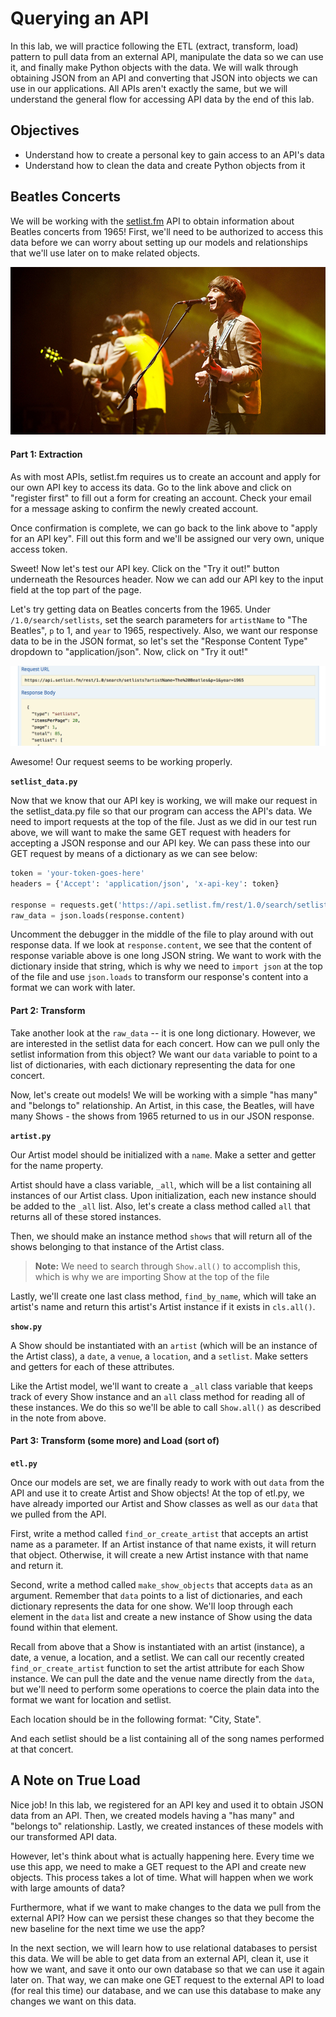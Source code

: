
# Querying an API

In this lab, we will practice following the ETL (extract, transform, load) pattern to pull data from an external API, manipulate the data so we can use it, and finally make Python objects with the data.  We will walk through obtaining JSON from an API and converting that JSON into objects we can use in our applications.  All APIs aren't exactly the same, but we will understand the general flow for accessing API data by the end of this lab.

## Objectives

* Understand how to create a personal key to gain access to an API's data
* Understand how to clean the data and create Python objects from it

## Beatles Concerts

We will be working with the [setlist.fm](https://api.setlist.fm/docs/1.0/index.html) API to obtain information about Beatles concerts from 1965!  First, we'll need to be authorized to access this data before we can worry about setting up our models and relationships that we'll use later on to make related objects.  

![beatles](beatles.jpg)

#### Part 1: Extraction

As with most APIs, setlist.fm requires us to create an account and apply for our own API key to access its data.  Go to the link above and click on "register first" to fill out a form for creating an account.  Check your email for a message asking to confirm the newly created account.

Once confirmation is complete, we can go back to the link above to "apply for an API key".  Fill out this form and we'll be assigned our very own, unique access token.

Sweet! Now let's test our API key.  Click on the "Try it out!" button underneath the Resources header.  Now we can add our API key to the input field at the top part of the page.

Let's try getting data on Beatles concerts from the 1965.  Under `/1.0/search/setlists`, set the search parameters for `artistName` to "The Beatles", `p` to 1, and `year` to 1965, respectively.  Also, we want our response data to be in the JSON format, so let's set the "Response Content Type" dropdown to "application/json".  Now, click on "Try it out!"

![test_response](test_response.png)

Awesome!  Our request seems to be working properly.

**`setlist_data.py`**

Now that we know that our API key is working, we will make our request in the setlist_data.py file so that our program can access the API's data.  We need to import requests at the top of the file.  Just as we did in our test run above, we will want to make the same GET request with headers for accepting a JSON response and our API key.  We can pass these into our GET request by means of a dictionary as we can see below:

```python
token = 'your-token-goes-here'
headers = {'Accept': 'application/json', 'x-api-key': token}

response = requests.get('https://api.setlist.fm/rest/1.0/search/setlists?artistName=The%20Beatles&p=1&year=1965', headers=headers)
raw_data = json.loads(response.content)
```

Uncomment the debugger in the middle of the file to play around with out response data.  If we look at `response.content`, we see that the content of response variable above is one long JSON string.  We want to work with the dictionary inside that string, which is why we need to `import json` at the top of the file and use `json.loads` to transform our response's content into a format we can work with later.

#### Part 2: Transform

Take another look at the `raw_data` -- it is one long dictionary. However, we are interested in the setlist data for each concert.  How can we pull only the setlist information from this object?  We want our `data` variable to point to a list of dictionaries, with each dictionary representing the data for one concert.

Now, let's create out models!  We will be working with a simple "has many" and "belongs to" relationship.  An Artist, in this case, the Beatles, will have many Shows - the shows from 1965 returned to us in our JSON response.

**`artist.py`**

Our Artist model should be initialized with a `name`.  Make a setter and getter for the name property.

Artist should have a class variable, `_all`, which will be a list containing all instances of our Artist class.  Upon initialization, each new instance should be added to the `_all` list.  Also, let's create a class method called `all` that returns all of these stored instances.

Then, we should make an instance method `shows` that will return all of the shows belonging to that instance of the Artist class.

> **Note:** We need to search through `Show.all()` to accomplish this, which is why we are importing Show at the top of the file

Lastly, we'll create one last class method, `find_by_name`, which will take an artist's name and return this artist's Artist instance if it exists in `cls.all()`.

**`show.py`**



A Show should be instantiated with an `artist` (which will be an instance of the Artist class), a `date`, a `venue`, a `location`, and a `setlist`.  Make setters and getters for each of these attributes.

Like the Artist model, we'll want to create a `_all` class variable that keeps track of every Show instance and an `all` class method for reading all of these instances.  We do this so we'll be able to call `Show.all()` as described in the note from above.



#### Part 3: Transform (some more) and Load (sort of)

**`etl.py`**

Once our models are set, we are finally ready to work with out `data` from the API and use it to create Artist and Show objects!  At the top of etl.py, we have already imported our Artist and Show classes as well as our `data` that we pulled from the API.

First, write a method called `find_or_create_artist` that accepts an artist name as a parameter.  If an Artist instance of that name exists, it will return that object. Otherwise, it will create a new Artist instance with that name and return it.

Second, write a method called `make_show_objects` that accepts `data` as an argument.  Remember that `data` points to a list of dictionaries, and each dictionary represents the data for one show.  We'll loop through each element in the `data` list and create a new instance of Show using the data found within that element.

Recall from above that a Show is instantiated with an artist (instance), a date, a venue, a location, and a setlist.  We can call our recently created `find_or_create_artist` function to set the artist attribute for each Show instance.  We can pull the date and the venue name directly from the `data`, but we'll need to perform some operations to coerce the plain data into the format we want for location and setlist.

Each location should be in the following format: "City, State".

And each setlist should be a list containing all of the song names performed at that concert.

## A Note on True Load

Nice job!  In this lab, we registered for an API key and used it to obtain JSON data from an API.  Then, we created models having a "has many" and "belongs to" relationship.  Lastly, we created instances of these models with our transformed API data.

However, let's think about what is actually happening here.  Every time we use this app, we need to make a GET request to the API and create new objects.  This process takes a lot of time.  What will happen when we work with large amounts of data?

Furthermore, what if we want to make changes to the data we pull from the external API?  How can we persist these changes so that they become the new baseline for the next time we use the app?

In the next section, we will learn how to use relational databases to persist this data.  We will be able to get data from an external API, clean it, use it how we want, and save it onto our own database so that we can use it again later on.  That way, we can make one GET request to the external API to load (for real this time) our database, and we can use this database to make any changes we want on this data.
